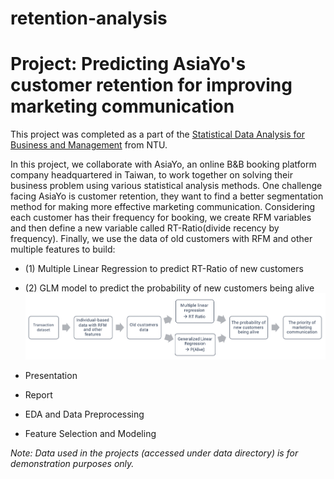 # retention-analysis

# Project: Predicting AsiaYo's customer retention for improving marketing communication

This project was completed as a part of the [Statistical Data Analysis for Business and Management]() from NTU.

In this project, we collaborate with AsiaYo, an online B&B booking platform company headquartered in Taiwan, to work together on solving their business problem using various statistical analysis methods. One challenge facing AsiaYo is customer retention, they want to find a better segmentation method for making more effective marketing communication. Considering each customer has their frequency for booking, we create RFM variables and then define a new variable called RT-Ratio(divide recency by frequency). Finally, we use the data of old customers with RFM and other multiple features to build:
  - (1) Multiple Linear Regression to predict RT-Ratio of new customers
  - (2) GLM model to predict the probability of new customers being alive
![flow_chart](p1_flow.png)

- Presentation
- Report
- EDA and Data Preprocessing
- Feature Selection and Modeling
 
  
 
 *Note: Data used in the projects (accessed under data directory) is for demonstration purposes only.*


  
 

  
  
